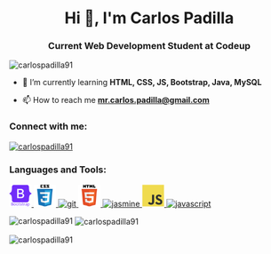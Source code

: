 <h1 align="center">Hi 👋, I'm Carlos Padilla</h1>
<h3 align="center">Current Web Development Student at Codeup</h3>

<p align="left"> <img src="https://komarev.com/ghpvc/?username=carlospadilla91&label=Profile%20views&color=0e75b6&style=flat" alt="carlospadilla91" /> </p>

- 🌱 I’m currently learning **HTML, CSS, JS, Bootstrap, Java, MySQL**

- 📫 How to reach me **mr.carlos.padilla@gmail.com**

<h3 align="left">Connect with me:</h3>
<p align="left">
<a href="https://linkedin.com/in/carlospadilla91" target="blank"><img align="center" src="https://cdn.jsdelivr.net/npm/simple-icons@3.0.1/icons/linkedin.svg" alt="carlospadilla91" height="30" width="40" /></a>
</p>

<h3 align="left">Languages and Tools:</h3>
<p align="left"> <a href="https://getbootstrap.com" target="_blank"> <img src="https://raw.githubusercontent.com/devicons/devicon/master/icons/bootstrap/bootstrap-plain-wordmark.svg" alt="bootstrap" width="40" height="40"/> </a> <a href="https://www.w3schools.com/css/" target="_blank"> <img src="https://raw.githubusercontent.com/devicons/devicon/master/icons/css3/css3-original-wordmark.svg" alt="css3" width="40" height="40"/> </a> <a href="https://git-scm.com/" target="_blank"> <img src="https://www.vectorlogo.zone/logos/git-scm/git-scm-icon.svg" alt="git" width="40" height="40"/> </a> <a href="https://www.w3.org/html/" target="_blank"> <img src="https://raw.githubusercontent.com/devicons/devicon/master/icons/html5/html5-original-wordmark.svg" alt="html5" width="40" height="40"/> </a> <a href="https://jasmine.github.io/" target="_blank"> <img src="https://www.vectorlogo.zone/logos/jasmine/jasmine-icon.svg" alt="jasmine" width="40" height="40"/> </a> <a href="https://developer.mozilla.org/en-US/docs/Web/JavaScript" target="_blank"> <img src="https://raw.githubusercontent.com/devicons/devicon/master/icons/javascript/javascript-original.svg" alt="javascript" width="40" height="40"/> </a> <a href="https://www.java.com/en/" target="_blank"> <img src="https://raw.githubusercontent.com/jmnote/z-icons/master/svg/java.svg" alt="javascript" width="40" height="40"/> </a> </p>

<p><img align="left" src="https://github-readme-stats.vercel.app/api/top-langs?username=carlospadilla91&show_icons=true&locale=en&layout=compact" alt="carlospadilla91" /></p>

<p>&nbsp;<img align="center" src="https://github-readme-stats.vercel.app/api?username=carlospadilla91&show_icons=true&locale=en" alt="carlospadilla91" /></p>

<p><img align="center" src="https://github-readme-streak-stats.herokuapp.com/?user=carlospadilla91&" alt="carlospadilla91" /></p>
